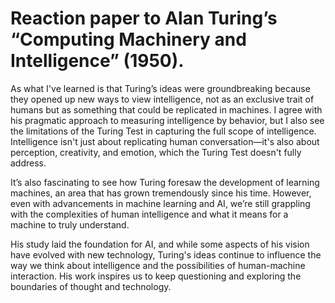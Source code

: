 # Reaction paper to Alan Turing’s “Computing Machinery and Intelligence” (1950).

As what I've learned is that Turing’s ideas were groundbreaking because they opened up new ways to view intelligence, not as an exclusive trait of humans but as something that could be replicated in machines. I agree with his pragmatic approach to measuring intelligence by behavior, but I also see the limitations of the Turing Test in capturing the full scope of intelligence. Intelligence isn't just about replicating human conversation—it's also about perception, creativity, and emotion, which the Turing Test doesn't fully address.

It’s also fascinating to see how Turing foresaw the development of learning machines, an area that has grown tremendously since his time. However, even with advancements in machine learning and AI, we’re still grappling with the complexities of human intelligence and what it means for a machine to truly understand.

His study laid the foundation for AI, and while some aspects of his vision have evolved with new technology, Turing's ideas continue to influence the way we think about intelligence and the possibilities of human-machine interaction. His work inspires us to keep questioning and exploring the boundaries of thought and technology.
